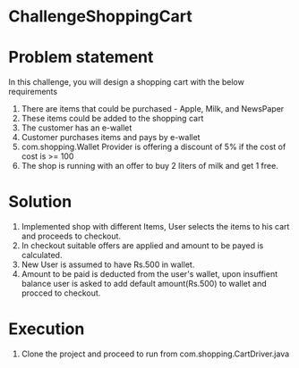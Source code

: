 # ChallengeShoppingCart
# Problem statement
  In this challenge, you will design a shopping cart with the below requirements
1. There are items that could be purchased - Apple, Milk, and NewsPaper
2. These items could be added to the shopping cart
3. The customer has an e-wallet
4. Customer purchases items and pays by e-wallet
5. com.shopping.Wallet Provider is offering a discount of 5% if the cost of cost is >= 100
6. The shop is running with an offer to buy 2 liters of milk and get 1 free.

# Solution
1. Implemented shop with different Items, User selects the items to his cart and proceeds to checkout.
2. In checkout suitable offers are applied and amount to be payed is calculated.
3. New User is assumed to have Rs.500 in wallet.
4. Amount to be paid is deducted from the user's wallet, upon insuffient balance user is asked to add default amount(Rs.500) to wallet and procced to checkout.

# Execution
1. Clone the project and proceed to run from com.shopping.CartDriver.java
